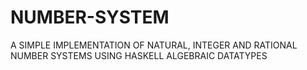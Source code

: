 # NUMBER-SYSTEM
A SIMPLE IMPLEMENTATION OF NATURAL, INTEGER AND RATIONAL NUMBER SYSTEMS USING HASKELL ALGEBRAIC DATATYPES
